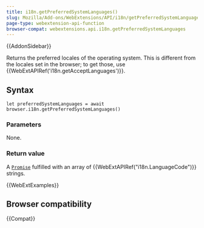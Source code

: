 ```yaml
---
title: i18n.getPreferredSystemLanguages()
slug: Mozilla/Add-ons/WebExtensions/API/i18n/getPreferredSystemLanguages
page-type: webextension-api-function
browser-compat: webextensions.api.i18n.getPreferredSystemLanguages
---
```


{{AddonSidebar}}

Returns the preferred locales of the operating system. This is different from the locales set in the browser; to get those, use {{WebExtAPIRef('i18n.getAcceptLanguages')}}.

## Syntax

```js-nolint
let preferredSystemLanguages = await browser.i18n.getPreferredSystemLanguages()
```

### Parameters

None.

### Return value

A [`Promise`](/en-US/docs/Web/JavaScript/Reference/Global_Objects/Promise) fulfilled with an array of {{WebExtAPIRef("i18n.LanguageCode")}} strings.

{{WebExtExamples}}

## Browser compatibility

{{Compat}}
